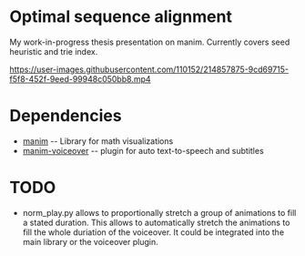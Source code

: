 # Optimal sequence alignment
My work-in-progress thesis presentation on manim. Currently covers seed heuristic and trie index.

https://user-images.githubusercontent.com/110152/214857875-9cd69715-f5f8-452f-9eed-99948c050bb8.mp4

# Dependencies

* [manim](https://github.com/ManimCommunity/manim) -- Library for math visualizations
* [manim-voiceover](https://github.com/ManimCommunity/manim-voiceover) -- plugin for auto text-to-speech and subtitles

# TODO

* norm_play.py allows to proportionally stretch a group of animations to fill a stated duration. This allows to automatically stretch the animations to fill the whole duriation of the voiceover. It could be integrated into the main library or the voiceover plugin.
